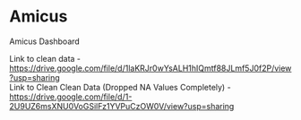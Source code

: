 # Amicus
Amicus Dashboard

Link to clean data - https://drive.google.com/file/d/1laKRJr0wYsALH1hIQmtf88JLmf5J0f2P/view?usp=sharing  
Link to Clean Clean Data (Dropped NA Values Completely) - https://drive.google.com/file/d/1-2U9UZ6msXNU0VoGSilFz1YVPuCzOW0V/view?usp=sharing
